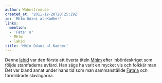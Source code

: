 ```yaml
---
author: Wahnstrom.se
created_at: '2011-12-28T20:25:29Z'
id: 'Mhîm Odani al-Kadher'
links:
  mention:
  - 'Fata''a'
  - Mhîm
  - lahid
title: 'Mhîm Odani al-Kadher'
---
```


Denne [lahid] var den förste att överta titeln [Mhîm] efter inbördeskriget som följde stamfaderns
avfärd. Han sägs ha varit en mycket vis och folkkär man. Det var bland annat under hans tid som man
sammanställde [Fata'a] och förmildrade slavlagarna.

  [lahid]: lahid
  [Mhîm]: Mhîm
  [Fata'a]: Fataa